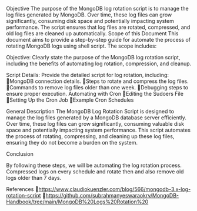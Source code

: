 Objective
The purpose of the MongoDB log rotation script is to manage the log files generated by MongoDB. Over time, these log files can grow significantly, consuming disk space and potentially impacting system performance. The script ensures that log files are rotated, compressed, and old log files are cleaned up automatically.
Scope of this Document 
This document aims to provide a step-by-step guide for automate the process of rotating MongoDB logs  using shell script. The scope includes:

Objective: Clearly state the purpose of the MongoDB log rotation script, including the benefits of automating log rotation, compression, and cleanup.
 
Script Details: Provide the detailed script for log rotation, including:
MongoDB connection details.
Steps to rotate and compress the log files.
Commands to remove log files older than one week.
Debugging steps to ensure proper execution.
Automating with Cron
Editing the Sudoers File
Setting Up the Cron Job
Example Cron Schedules

General Description
The MongoDB Log Rotation Script is designed to manage the log files generated by a MongoDB database server efficiently. Over time, these log files can grow significantly, 
consuming valuable disk space and potentially impacting system performance. 
This script automates the process of rotating, compressing, and cleaning up these log files, ensuring they do not become a burden on the system.

Conclusion 

By following these steps, we will be automating the log rotation process. Compressed logs on every schedule and rotate then and also remove old logs older than 7 days. 

References
https://www.claudiokuenzler.com/blog/566/mongodb-3.x-log-rotation-script
https://github.com/subrahmanyeswaraokrv/MongoDB-Handbook/tree/main/MongoDB%20Logs%20Rotation%20
